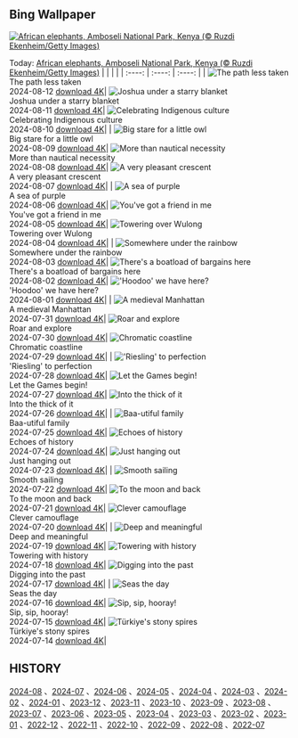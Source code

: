 ## Bing Wallpaper
[![African elephants, Amboseli National Park, Kenya (© Ruzdi Ekenheim/Getty Images)](https://cn.bing.com/th?id=OHR.ElephantsAmboseli_EN-US1913542949_UHD.jpg&w=1000)](https://cn.bing.com/th?id=OHR.ElephantsAmboseli_EN-US1913542949_UHD.jpg&pid=hp&w=3840&h=2160&rs=1&c=4)

Today: [African elephants, Amboseli National Park, Kenya (© Ruzdi Ekenheim/Getty Images)](https://cn.bing.com/th?id=OHR.ElephantsAmboseli_EN-US1913542949_UHD.jpg&pid=hp&w=3840&h=2160&rs=1&c=4)
  |      |      |      |
| :----: | :----: | :----: |
| ![The path less taken](https://cn.bing.com/th?id=OHR.TofinoVancouver_EN-US1466348668_UHD.jpg&pid=hp&w=384&h=216&rs=1&c=4) <br/> The path less taken <br/> 2024-08-12  [download 4K](https://cn.bing.com/th?id=OHR.TofinoVancouver_EN-US1466348668_UHD.jpg&pid=hp&w=3840&h=2160&rs=1&c=4)| ![Joshua under a starry blanket](https://cn.bing.com/th?id=OHR.JoshuaTreeNP_EN-US1399159741_UHD.jpg&pid=hp&w=384&h=216&rs=1&c=4) <br/> Joshua under a starry blanket <br/> 2024-08-11  [download 4K](https://cn.bing.com/th?id=OHR.JoshuaTreeNP_EN-US1399159741_UHD.jpg&pid=hp&w=3840&h=2160&rs=1&c=4)| ![Celebrating Indigenous culture](https://cn.bing.com/th?id=OHR.IncaRuinPeru_EN-US1209778539_UHD.jpg&pid=hp&w=384&h=216&rs=1&c=4) <br/> Celebrating Indigenous culture <br/> 2024-08-10  [download 4K](https://cn.bing.com/th?id=OHR.IncaRuinPeru_EN-US1209778539_UHD.jpg&pid=hp&w=3840&h=2160&rs=1&c=4)|
| ![Big stare for a little owl](https://cn.bing.com/th?id=OHR.SpottedOwlet_EN-US7339417169_UHD.jpg&pid=hp&w=384&h=216&rs=1&c=4) <br/> Big stare for a little owl <br/> 2024-08-09  [download 4K](https://cn.bing.com/th?id=OHR.SpottedOwlet_EN-US7339417169_UHD.jpg&pid=hp&w=3840&h=2160&rs=1&c=4)| ![More than nautical necessity](https://cn.bing.com/th?id=OHR.MichiganLighthouse_EN-US2082743301_UHD.jpg&pid=hp&w=384&h=216&rs=1&c=4) <br/> More than nautical necessity <br/> 2024-08-08  [download 4K](https://cn.bing.com/th?id=OHR.MichiganLighthouse_EN-US2082743301_UHD.jpg&pid=hp&w=3840&h=2160&rs=1&c=4)| ![A very pleasant crescent](https://cn.bing.com/th?id=OHR.MolokiniHawaii_EN-US7128254175_UHD.jpg&pid=hp&w=384&h=216&rs=1&c=4) <br/> A very pleasant crescent <br/> 2024-08-07  [download 4K](https://cn.bing.com/th?id=OHR.MolokiniHawaii_EN-US7128254175_UHD.jpg&pid=hp&w=3840&h=2160&rs=1&c=4)|
| ![A sea of purple](https://cn.bing.com/th?id=OHR.HertfordshireLavender_EN-US6911884438_UHD.jpg&pid=hp&w=384&h=216&rs=1&c=4) <br/> A sea of purple <br/> 2024-08-06  [download 4K](https://cn.bing.com/th?id=OHR.HertfordshireLavender_EN-US6911884438_UHD.jpg&pid=hp&w=3840&h=2160&rs=1&c=4)| ![You've got a friend in me](https://cn.bing.com/th?id=OHR.ImpalaOxpecker_EN-US6835989068_UHD.jpg&pid=hp&w=384&h=216&rs=1&c=4) <br/> You've got a friend in me <br/> 2024-08-05  [download 4K](https://cn.bing.com/th?id=OHR.ImpalaOxpecker_EN-US6835989068_UHD.jpg&pid=hp&w=3840&h=2160&rs=1&c=4)| ![Towering over Wulong](https://cn.bing.com/th?id=OHR.WulongKarst_EN-US6752358338_UHD.jpg&pid=hp&w=384&h=216&rs=1&c=4) <br/> Towering over Wulong <br/> 2024-08-04  [download 4K](https://cn.bing.com/th?id=OHR.WulongKarst_EN-US6752358338_UHD.jpg&pid=hp&w=3840&h=2160&rs=1&c=4)|
| ![Somewhere under the rainbow](https://cn.bing.com/th?id=OHR.TrunkBay_EN-US6585719799_UHD.jpg&pid=hp&w=384&h=216&rs=1&c=4) <br/> Somewhere under the rainbow <br/> 2024-08-03  [download 4K](https://cn.bing.com/th?id=OHR.TrunkBay_EN-US6585719799_UHD.jpg&pid=hp&w=3840&h=2160&rs=1&c=4)| ![There's a boatload of bargains here](https://cn.bing.com/th?id=OHR.KaptaiLake_EN-US6490685268_UHD.jpg&pid=hp&w=384&h=216&rs=1&c=4) <br/> There's a boatload of bargains here <br/> 2024-08-02  [download 4K](https://cn.bing.com/th?id=OHR.KaptaiLake_EN-US6490685268_UHD.jpg&pid=hp&w=3840&h=2160&rs=1&c=4)| !['Hoodoo' we have here?](https://cn.bing.com/th?id=OHR.HoodoosBryce_EN-US6434628044_UHD.jpg&pid=hp&w=384&h=216&rs=1&c=4) <br/> 'Hoodoo' we have here? <br/> 2024-08-01  [download 4K](https://cn.bing.com/th?id=OHR.HoodoosBryce_EN-US6434628044_UHD.jpg&pid=hp&w=3840&h=2160&rs=1&c=4)|
| ![A medieval Manhattan](https://cn.bing.com/th?id=OHR.GimignanoTuscany_EN-US6339668180_UHD.jpg&pid=hp&w=384&h=216&rs=1&c=4) <br/> A medieval Manhattan <br/> 2024-07-31  [download 4K](https://cn.bing.com/th?id=OHR.GimignanoTuscany_EN-US6339668180_UHD.jpg&pid=hp&w=3840&h=2160&rs=1&c=4)| ![Roar and explore](https://cn.bing.com/th?id=OHR.CorbettTigers_EN-US6183924498_UHD.jpg&pid=hp&w=384&h=216&rs=1&c=4) <br/> Roar and explore <br/> 2024-07-30  [download 4K](https://cn.bing.com/th?id=OHR.CorbettTigers_EN-US6183924498_UHD.jpg&pid=hp&w=3840&h=2160&rs=1&c=4)| ![Chromatic coastline](https://cn.bing.com/th?id=OHR.BeachHutsSweden_EN-US6029381108_UHD.jpg&pid=hp&w=384&h=216&rs=1&c=4) <br/> Chromatic coastline <br/> 2024-07-29  [download 4K](https://cn.bing.com/th?id=OHR.BeachHutsSweden_EN-US6029381108_UHD.jpg&pid=hp&w=3840&h=2160&rs=1&c=4)|
| !['Riesling' to perfection](https://cn.bing.com/th?id=OHR.RhinelandVineyards_EN-US5864380431_UHD.jpg&pid=hp&w=384&h=216&rs=1&c=4) <br/> 'Riesling' to perfection <br/> 2024-07-28  [download 4K](https://cn.bing.com/th?id=OHR.RhinelandVineyards_EN-US5864380431_UHD.jpg&pid=hp&w=3840&h=2160&rs=1&c=4)| ![Let the Games begin!](https://cn.bing.com/th?id=OHR.PontNeuf_EN-US5735328254_UHD.jpg&pid=hp&w=384&h=216&rs=1&c=4) <br/> Let the Games begin! <br/> 2024-07-27  [download 4K](https://cn.bing.com/th?id=OHR.PontNeuf_EN-US5735328254_UHD.jpg&pid=hp&w=3840&h=2160&rs=1&c=4)| ![Into the thick of it](https://cn.bing.com/th?id=OHR.SmokyMountainTrail_EN-US9730767535_UHD.jpg&pid=hp&w=384&h=216&rs=1&c=4) <br/> Into the thick of it <br/> 2024-07-26  [download 4K](https://cn.bing.com/th?id=OHR.SmokyMountainTrail_EN-US9730767535_UHD.jpg&pid=hp&w=3840&h=2160&rs=1&c=4)|
| ![Baa-utiful family](https://cn.bing.com/th?id=OHR.SheepCousins_EN-US9566915151_UHD.jpg&pid=hp&w=384&h=216&rs=1&c=4) <br/> Baa-utiful family <br/> 2024-07-25  [download 4K](https://cn.bing.com/th?id=OHR.SheepCousins_EN-US9566915151_UHD.jpg&pid=hp&w=3840&h=2160&rs=1&c=4)| ![Echoes of history](https://cn.bing.com/th?id=OHR.MethoniCastle_EN-US9447007951_UHD.jpg&pid=hp&w=384&h=216&rs=1&c=4) <br/> Echoes of history <br/> 2024-07-24  [download 4K](https://cn.bing.com/th?id=OHR.MethoniCastle_EN-US9447007951_UHD.jpg&pid=hp&w=3840&h=2160&rs=1&c=4)| ![Just hanging out](https://cn.bing.com/th?id=OHR.HammockCamping_EN-US9298465355_UHD.jpg&pid=hp&w=384&h=216&rs=1&c=4) <br/> Just hanging out <br/> 2024-07-23  [download 4K](https://cn.bing.com/th?id=OHR.HammockCamping_EN-US9298465355_UHD.jpg&pid=hp&w=3840&h=2160&rs=1&c=4)|
| ![Smooth sailing](https://cn.bing.com/th?id=OHR.ZanzibarBoats_EN-US9009404410_UHD.jpg&pid=hp&w=384&h=216&rs=1&c=4) <br/> Smooth sailing <br/> 2024-07-22  [download 4K](https://cn.bing.com/th?id=OHR.ZanzibarBoats_EN-US9009404410_UHD.jpg&pid=hp&w=3840&h=2160&rs=1&c=4)| ![To the moon and back](https://cn.bing.com/th?id=OHR.MineralMoon_EN-US8936600169_UHD.jpg&pid=hp&w=384&h=216&rs=1&c=4) <br/> To the moon and back <br/> 2024-07-21  [download 4K](https://cn.bing.com/th?id=OHR.MineralMoon_EN-US8936600169_UHD.jpg&pid=hp&w=3840&h=2160&rs=1&c=4)| ![Clever camouflage](https://cn.bing.com/th?id=OHR.YoungJaguar_EN-US8866928893_UHD.jpg&pid=hp&w=384&h=216&rs=1&c=4) <br/> Clever camouflage <br/> 2024-07-20  [download 4K](https://cn.bing.com/th?id=OHR.YoungJaguar_EN-US8866928893_UHD.jpg&pid=hp&w=3840&h=2160&rs=1&c=4)|
| ![Deep and meaningful](https://cn.bing.com/th?id=OHR.MayotteCoral_EN-US4102346691_UHD.jpg&pid=hp&w=384&h=216&rs=1&c=4) <br/> Deep and meaningful <br/> 2024-07-19  [download 4K](https://cn.bing.com/th?id=OHR.MayotteCoral_EN-US4102346691_UHD.jpg&pid=hp&w=3840&h=2160&rs=1&c=4)| ![Towering with history](https://cn.bing.com/th?id=OHR.MedievalRothenburg_EN-US8575765997_UHD.jpg&pid=hp&w=384&h=216&rs=1&c=4) <br/> Towering with history <br/> 2024-07-18  [download 4K](https://cn.bing.com/th?id=OHR.MedievalRothenburg_EN-US8575765997_UHD.jpg&pid=hp&w=3840&h=2160&rs=1&c=4)| ![Digging into the past](https://cn.bing.com/th?id=OHR.AncientOrkney_EN-US8469766447_UHD.jpg&pid=hp&w=384&h=216&rs=1&c=4) <br/> Digging into the past <br/> 2024-07-17  [download 4K](https://cn.bing.com/th?id=OHR.AncientOrkney_EN-US8469766447_UHD.jpg&pid=hp&w=3840&h=2160&rs=1&c=4)|
| ![Seas the day](https://cn.bing.com/th?id=OHR.TateishiPark_EN-US8384642632_UHD.jpg&pid=hp&w=384&h=216&rs=1&c=4) <br/> Seas the day <br/> 2024-07-16  [download 4K](https://cn.bing.com/th?id=OHR.TateishiPark_EN-US8384642632_UHD.jpg&pid=hp&w=3840&h=2160&rs=1&c=4)| ![Sip, sip, hooray!](https://cn.bing.com/th?id=OHR.LaGeriaLanzarote_EN-US4849523931_UHD.jpg&pid=hp&w=384&h=216&rs=1&c=4) <br/> Sip, sip, hooray! <br/> 2024-07-15  [download 4K](https://cn.bing.com/th?id=OHR.LaGeriaLanzarote_EN-US4849523931_UHD.jpg&pid=hp&w=3840&h=2160&rs=1&c=4)| ![Türkiye's stony spires](https://cn.bing.com/th?id=OHR.CappadociaRocks_EN-US8162611189_UHD.jpg&pid=hp&w=384&h=216&rs=1&c=4) <br/> Türkiye's stony spires <br/> 2024-07-14  [download 4K](https://cn.bing.com/th?id=OHR.CappadociaRocks_EN-US8162611189_UHD.jpg&pid=hp&w=3840&h=2160&rs=1&c=4)|

  
  ## HISTORY
  [2024-08](https://github.com/Underglaze-Blue/bingwallpaper/tree/main/archive/2024-08/) 、[2024-07](https://github.com/Underglaze-Blue/bingwallpaper/tree/main/archive/2024-07/) 、[2024-06](https://github.com/Underglaze-Blue/bingwallpaper/tree/main/archive/2024-06/) 、[2024-05](https://github.com/Underglaze-Blue/bingwallpaper/tree/main/archive/2024-05/) 、[2024-04](https://github.com/Underglaze-Blue/bingwallpaper/tree/main/archive/2024-04/) 、[2024-03](https://github.com/Underglaze-Blue/bingwallpaper/tree/main/archive/2024-03/) 、[2024-02](https://github.com/Underglaze-Blue/bingwallpaper/tree/main/archive/2024-02/) 、[2024-01](https://github.com/Underglaze-Blue/bingwallpaper/tree/main/archive/2024-01/) 、[2023-12](https://github.com/Underglaze-Blue/bingwallpaper/tree/main/archive/2023-12/) 、[2023-11](https://github.com/Underglaze-Blue/bingwallpaper/tree/main/archive/2023-11/) 、[2023-10](https://github.com/Underglaze-Blue/bingwallpaper/tree/main/archive/2023-10/) 、[2023-09](https://github.com/Underglaze-Blue/bingwallpaper/tree/main/archive/2023-09/) 、[2023-08](https://github.com/Underglaze-Blue/bingwallpaper/tree/main/archive/2023-08/) 、[2023-07](https://github.com/Underglaze-Blue/bingwallpaper/tree/main/archive/2023-07/) 、[2023-06](https://github.com/Underglaze-Blue/bingwallpaper/tree/main/archive/2023-06/) 、[2023-05](https://github.com/Underglaze-Blue/bingwallpaper/tree/main/archive/2023-05/) 、[2023-04](https://github.com/Underglaze-Blue/bingwallpaper/tree/main/archive/2023-04/) 、[2023-03](https://github.com/Underglaze-Blue/bingwallpaper/tree/main/archive/2023-03/) 、[2023-02](https://github.com/Underglaze-Blue/bingwallpaper/tree/main/archive/2023-02/) 、[2023-01](https://github.com/Underglaze-Blue/bingwallpaper/tree/main/archive/2023-01/) 、[2022-12](https://github.com/Underglaze-Blue/bingwallpaper/tree/main/archive/2022-12/) 、[2022-11](https://github.com/Underglaze-Blue/bingwallpaper/tree/main/archive/2022-11/) 、[2022-10](https://github.com/Underglaze-Blue/bingwallpaper/tree/main/archive/2022-10/) 、[2022-09](https://github.com/Underglaze-Blue/bingwallpaper/tree/main/archive/2022-09/) 、[2022-08](https://github.com/Underglaze-Blue/bingwallpaper/tree/main/archive/2022-08/) 、[2022-07](https://github.com/Underglaze-Blue/bingwallpaper/tree/main/archive/2022-07/) 